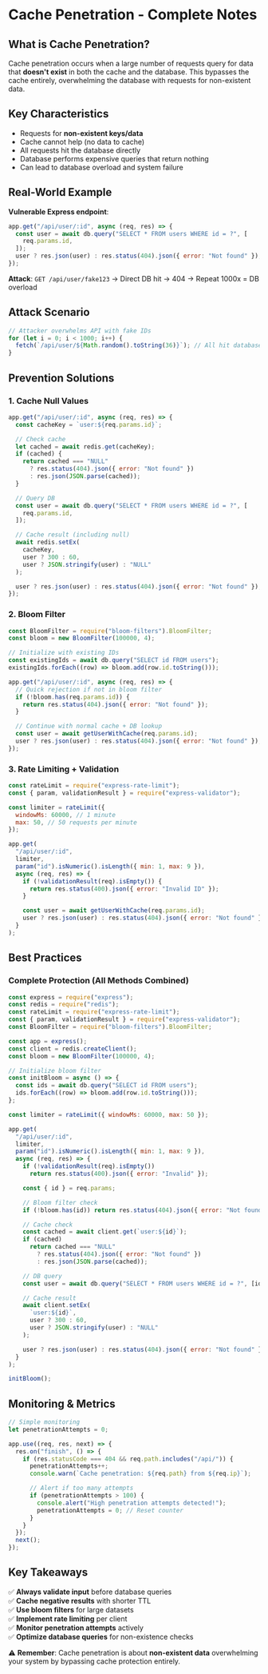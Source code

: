 # Cache Penetration - Complete Notes

## What is Cache Penetration?

Cache penetration occurs when a large number of requests query for data that **doesn't exist** in both the cache and the database. This bypasses the cache entirely, overwhelming the database with requests for non-existent data.

## Key Characteristics

- Requests for **non-existent keys/data**
- Cache cannot help (no data to cache)
- All requests hit the database directly
- Database performs expensive queries that return nothing
- Can lead to database overload and system failure

## Real-World Example

**Vulnerable Express endpoint**:

```javascript
app.get("/api/user/:id", async (req, res) => {
  const user = await db.query("SELECT * FROM users WHERE id = ?", [
    req.params.id,
  ]);
  user ? res.json(user) : res.status(404).json({ error: "Not found" });
});
```

**Attack**: `GET /api/user/fake123` → Direct DB hit → 404 → Repeat 1000x = DB overload

## Attack Scenario

```javascript
// Attacker overwhelms API with fake IDs
for (let i = 0; i < 1000; i++) {
  fetch(`/api/user/${Math.random().toString(36)}`); // All hit database
}
```

## Prevention Solutions

### 1. Cache Null Values

```javascript
app.get("/api/user/:id", async (req, res) => {
  const cacheKey = `user:${req.params.id}`;

  // Check cache
  let cached = await redis.get(cacheKey);
  if (cached) {
    return cached === "NULL"
      ? res.status(404).json({ error: "Not found" })
      : res.json(JSON.parse(cached));
  }

  // Query DB
  const user = await db.query("SELECT * FROM users WHERE id = ?", [
    req.params.id,
  ]);

  // Cache result (including null)
  await redis.setEx(
    cacheKey,
    user ? 300 : 60,
    user ? JSON.stringify(user) : "NULL"
  );

  user ? res.json(user) : res.status(404).json({ error: "Not found" });
});
```

### 2. Bloom Filter

```javascript
const BloomFilter = require("bloom-filters").BloomFilter;
const bloom = new BloomFilter(100000, 4);

// Initialize with existing IDs
const existingIds = await db.query("SELECT id FROM users");
existingIds.forEach((row) => bloom.add(row.id.toString()));

app.get("/api/user/:id", async (req, res) => {
  // Quick rejection if not in bloom filter
  if (!bloom.has(req.params.id)) {
    return res.status(404).json({ error: "Not found" });
  }

  // Continue with normal cache + DB lookup
  const user = await getUserWithCache(req.params.id);
  user ? res.json(user) : res.status(404).json({ error: "Not found" });
});
```

### 3. Rate Limiting + Validation

```javascript
const rateLimit = require("express-rate-limit");
const { param, validationResult } = require("express-validator");

const limiter = rateLimit({
  windowMs: 60000, // 1 minute
  max: 50, // 50 requests per minute
});

app.get(
  "/api/user/:id",
  limiter,
  param("id").isNumeric().isLength({ min: 1, max: 9 }),
  async (req, res) => {
    if (!validationResult(req).isEmpty()) {
      return res.status(400).json({ error: "Invalid ID" });
    }

    const user = await getUserWithCache(req.params.id);
    user ? res.json(user) : res.status(404).json({ error: "Not found" });
  }
);
```

## Best Practices

### Complete Protection (All Methods Combined)

```javascript
const express = require("express");
const redis = require("redis");
const rateLimit = require("express-rate-limit");
const { param, validationResult } = require("express-validator");
const BloomFilter = require("bloom-filters").BloomFilter;

const app = express();
const client = redis.createClient();
const bloom = new BloomFilter(100000, 4);

// Initialize bloom filter
const initBloom = async () => {
  const ids = await db.query("SELECT id FROM users");
  ids.forEach((row) => bloom.add(row.id.toString()));
};

const limiter = rateLimit({ windowMs: 60000, max: 50 });

app.get(
  "/api/user/:id",
  limiter,
  param("id").isNumeric().isLength({ min: 1, max: 9 }),
  async (req, res) => {
    if (!validationResult(req).isEmpty())
      return res.status(400).json({ error: "Invalid" });

    const { id } = req.params;

    // Bloom filter check
    if (!bloom.has(id)) return res.status(404).json({ error: "Not found" });

    // Cache check
    const cached = await client.get(`user:${id}`);
    if (cached)
      return cached === "NULL"
        ? res.status(404).json({ error: "Not found" })
        : res.json(JSON.parse(cached));

    // DB query
    const user = await db.query("SELECT * FROM users WHERE id = ?", [id]);

    // Cache result
    await client.setEx(
      `user:${id}`,
      user ? 300 : 60,
      user ? JSON.stringify(user) : "NULL"
    );

    user ? res.json(user) : res.status(404).json({ error: "Not found" });
  }
);

initBloom();
```

## Monitoring & Metrics

```javascript
// Simple monitoring
let penetrationAttempts = 0;

app.use((req, res, next) => {
  res.on("finish", () => {
    if (res.statusCode === 404 && req.path.includes("/api/")) {
      penetrationAttempts++;
      console.warn(`Cache penetration: ${req.path} from ${req.ip}`);

      // Alert if too many attempts
      if (penetrationAttempts > 100) {
        console.alert("High penetration attempts detected!");
        penetrationAttempts = 0; // Reset counter
      }
    }
  });
  next();
});
```

## Key Takeaways

✅ **Always validate input** before database queries  
✅ **Cache negative results** with shorter TTL  
✅ **Use bloom filters** for large datasets  
✅ **Implement rate limiting** per client  
✅ **Monitor penetration attempts** actively  
✅ **Optimize database queries** for non-existence checks

⚠️ **Remember**: Cache penetration is about **non-existent data** overwhelming your system by bypassing cache protection entirely.
